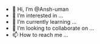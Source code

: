 - 👋 Hi, I’m @Ansh-uman
- 👀 I’m interested in ...
- 🌱 I’m currently learning ...
- 💞️ I’m looking to collaborate on ...
- 📫 How to reach me ...

<!---
Ansh-uman/Ansh-uman is a ✨ special ✨ repository because its `README.md` (this file) appears on your GitHub profile.
You can click the Preview link to take a look at your changes.
--->
